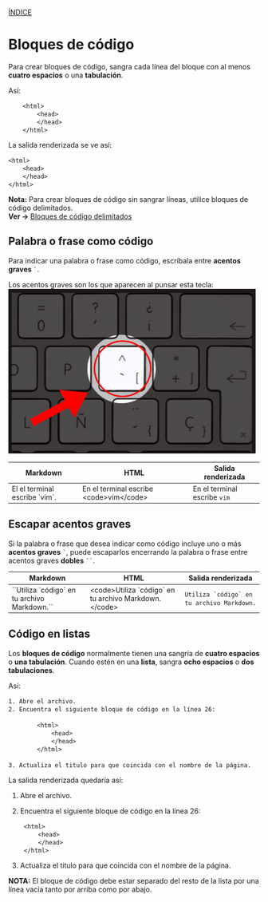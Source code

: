 [ÍNDICE](https://github.com/Zet0699/Guia_markdown/blob/Zet_main/README.md)


# **Bloques de código**

Para crear bloques de código, sangra cada línea del bloque con al menos **cuatro espacios** o una **tabulación**.

Así:
```
	<html>
		<head>
		</head>
	</html>
```

La salida renderizada se ve así:   

	<html>
		<head>
		</head>
	</html>      

**Nota:** Para crear bloques de código sin sangrar líneas, utilice bloques de código delimitados.  
**Ver →** [Bloques de código delimitados](https://github.com/JoseFerDel/Guia_markdown/blob/Zet_main/secciones/codeblocks_delimitados.md)
                                          

## **Palabra o frase como código** 

Para indicar una palabra o frase como código, escríbala entre **acentos graves** ``` ` ```.

Los acentos graves son los que aparecen al punsar esta tecla:     
![Acento_grrave](/IMG/Markdown/acento_grave.jpg "Acento grave") 

Markdown				|	HTML							|	Salida renderizada
----					|	----							|	----
El el terminal escribe \`vim\`.		|	En el terminal escribe \<code\>vim\<\/code\>		|	En el terminal escribe `vim`
				


## **Escapar acentos graves**

Si la palabra o frase que desea indicar como código incluye uno o más **acentos graves** ``` ` ```, puede escaparlos encerrando la palabra o frase entre acentos graves **dobles** ``` `` ```.          


Markdown						|	HTML								|	Salida renderizada	
----							|	----								|	----
\`\`Utiliza \`código\` en tu archivo Markdown.\`\`	|	\<code\>Utiliza \`código\` en tu archivo Markdown.\<\/code\>	|	``Utiliza `código` en tu archivo Markdown.``




## **Código en listas**

Los **bloques de código** normalmente tienen una sangría de **cuatro espacios** o **una tabulación**. Cuando estén en una **lista**, sangra **ocho espacios** o **dos tabulaciones**.

Así:     
```     
1. Abre el archivo.      
2. Encuentra el siguiente bloque de código en la línea 26:       

		<html>     
			<head>     
			</head>     
		</html>      

3. Actualiza el titulo para que coincida con el nombre de la página.     
```      

La salida renderizada quedaría así:      

1. Abre el archivo.      
2. Encuentra el siguiente bloque de código en la línea 26:      

		<html>      
			<head>      
			</head>     
		</html>      

3. Actualiza el titulo para que coincida con el nombre de la página.     

**NOTA:** El bloque de código debe estar separado del resto de la lista por una línea vacía tanto por arriba como por abajo.
